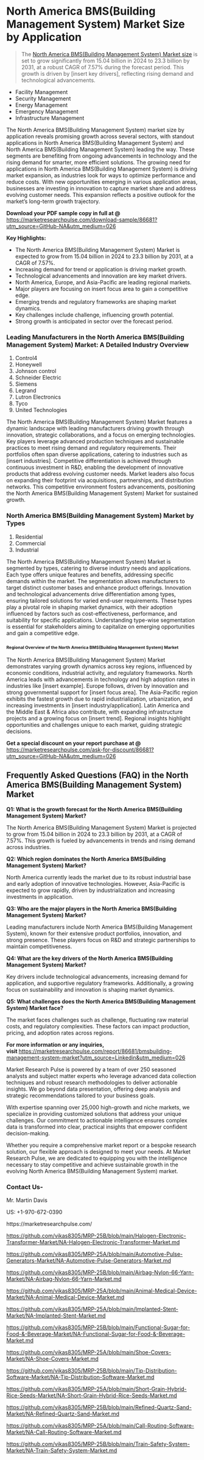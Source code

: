 
<h1>North America BMS(Building Management System) Market&nbsp;Size by Application</h1><blockquote><p>The <a href="https://marketresearchpulse.com/download-sample/86681?utm_source=GitHub-NA&amp;utm_medium=026">North America BMS(Building Management System) Market size</a> is set to grow significantly from 15.04 billion in 2024 to 23.3 billion by 2031, at a robust CAGR of 7.57% during the forecast period. This growth is driven by [insert key drivers], reflecting rising demand and technological advancements.</p></blockquote><ul><li>Facility Management <li> Security Management <li> Energy Management <li> Emergency Management <li> Infrastructure Management</li></ul><p>The North America BMS(Building Management System) market size by application reveals promising growth across several sectors, with standout applications in North America BMS(Building Management System) and North America BMS(Building Management System) leading the way. These segments are benefiting from ongoing advancements in technology and the rising demand for smarter, more efficient solutions. The growing need for applications in North America BMS(Building Management System) is driving market expansion, as industries look for ways to optimize performance and reduce costs. With new opportunities emerging in various application areas, businesses are investing in innovation to capture market share and address evolving customer needs. This expansion reflects a positive outlook for the market’s long-term growth trajectory.</p><p><strong>Download your PDF sample copy in full at @ </strong><a href="https://marketresearchpulse.com/download-sample/86681?utm_source=GitHub-NA&amp;utm_medium=026">https://marketresearchpulse.com/download-sample/86681?utm_source=GitHub-NA&amp;utm_medium=026</a></p><p><strong>Key Highlights: </strong></p><ul><li>The North America BMS(Building Management System) Market is expected to grow from 15.04 billion in 2024 to 23.3 billion by 2031, at a CAGR of 7.57%.</li><li>Increasing demand for trend or application is driving market growth.</li><li>Technological advancements and innovation are key market drivers.</li><li>North America, Europe, and Asia-Pacific are leading regional markets.</li><li>Major players are focusing on insert focus area to gain a competitive edge.</li><li>Emerging trends and regulatory frameworks are shaping market dynamics.</li><li>Key challenges include challenge, influencing growth potential.</li><li>Strong growth is anticipated in sector over the forecast period.</li></ul><h3>Leading Manufacturers in the North America BMS(Building Management System) Market: A Detailed Industry Overview</h3><ol><li>Control4</li><li>Honeywell</li><li>Johnson control</li><li>Schneider Electric</li><li>Siemens</li><li>Legrand</li><li>Lutron Electronics</li><li>Tyco</li><li>United Technologies</li></ol><div class="flex max-w-full flex-col flex-grow"><div class="min-h-8 text-message flex w-full flex-col items-end gap-2 whitespace-normal break-words [.text-message+&amp;]:mt-5" dir="auto" data-message-author-role="assistant" data-message-id="fd8432e4-4910-450d-b182-61b7bfb0a01f" data-message-model-slug="gpt-4o"><div class="flex w-full flex-col gap-1 empty:hidden first:pt-[3px]"><div class="markdown prose w-full break-words dark:prose-invert light"><p>The North America BMS(Building Management System) Market features a dynamic landscape with leading manufacturers driving growth through innovation, strategic collaborations, and a focus on emerging technologies. Key players leverage advanced production techniques and sustainable practices to meet rising demand and regulatory requirements. Their portfolios often span diverse applications, catering to industries such as [insert industries]. Competitive differentiation is achieved through continuous investment in R&amp;D, enabling the development of innovative products that address evolving customer needs. Market leaders also focus on expanding their footprint via acquisitions, partnerships, and distribution networks. This competitive environment fosters advancements, positioning the North America BMS(Building Management System) Market for sustained growth.</p></div></div></div></div><h3>North America BMS(Building Management System) Market by Types</h3><ol><li>Residential <li> Commercial <li> Industrial</li></ol><div class="flex max-w-full flex-col flex-grow"><div class="min-h-8 text-message flex w-full flex-col items-end gap-2 whitespace-normal break-words [.text-message+&amp;]:mt-5" dir="auto" data-message-author-role="assistant" data-message-id="084470be-0bb7-4664-bddf-5156b4f41249" data-message-model-slug="gpt-4o-mini"><div class="flex w-full flex-col gap-1 empty:hidden first:pt-[3px]"><div class="markdown prose w-full break-words dark:prose-invert light"><p>The North America BMS(Building Management System) Market is segmented by types, catering to diverse industry needs and applications. Each type offers unique features and benefits, addressing specific demands within the market. The segmentation allows manufacturers to target distinct customer bases and enhance product offerings. Innovation and technological advancements drive differentiation among types, ensuring tailored solutions for varied end-user requirements. These types play a pivotal role in shaping market dynamics, with their adoption influenced by factors such as cost-effectiveness, performance, and suitability for specific applications. Understanding type-wise segmentation is essential for stakeholders aiming to capitalize on emerging opportunities and gain a competitive edge.</p></div></div></div></div><h3><span style="font-size: 11px;">Regional Overview of the North America BMS(Building Management System) Market</span></h3><div class="flex max-w-full flex-col flex-grow"><div class="min-h-8 text-message flex w-full flex-col items-end gap-2 whitespace-normal break-words [.text-message+&amp;]:mt-5" dir="auto" data-message-author-role="assistant" data-message-id="e9038762-ce64-4e30-91c9-9bd413514231" data-message-model-slug="gpt-4o-mini"><div class="flex w-full flex-col gap-1 empty:hidden first:pt-[3px]"><div class="markdown prose w-full break-words dark:prose-invert light"><p>The North America BMS(Building Management System) Market demonstrates varying growth dynamics across key regions, influenced by economic conditions, industrial activity, and regulatory frameworks. North America leads with advancements in technology and high adoption rates in industries like [insert example]. Europe follows, driven by innovation and strong governmental support for [insert focus area]. The Asia-Pacific region exhibits the fastest growth due to rapid industrialization, urbanization, and increasing investments in [insert industry/application]. Latin America and the Middle East &amp; Africa also contribute, with expanding infrastructure projects and a growing focus on [insert trend]. Regional insights highlight opportunities and challenges unique to each market, guiding strategic decisions.</p></div></div></div></div><p><strong>Get a special discount on your report purchase at @ </strong><a href="https://marketresearchpulse.com/ask-for-discount/86681?utm_source=GitHub-NA&amp;utm_medium=026">https://marketresearchpulse.com/ask-for-discount/86681?utm_source=GitHub-NA&amp;utm_medium=026</a></p><h2>Frequently Asked Questions (FAQ) in the North America BMS(Building Management System) Market</h2><p><strong>Q1: What is the growth forecast for the North America BMS(Building Management System) Market?</strong></p><p>The North America BMS(Building Management System) Market is projected to grow from 15.04 billion in 2024 to 23.3 billion by 2031, at a CAGR of 7.57%. This growth is fueled by advancements in trends and rising demand across industries.</p><p><strong>Q2: Which region dominates the North America BMS(Building Management System) Market?</strong></p><p>North America currently leads the market due to its robust industrial base and early adoption of innovative technologies. However, Asia-Pacific is expected to grow rapidly, driven by industrialization and increasing investments in application.</p><p><strong>Q3: Who are the major players in the North America BMS(Building Management System) Market?</strong></p><p>Leading manufacturers include North America BMS(Building Management System), known for their extensive product portfolios, innovation, and strong presence. These players focus on R&amp;D and strategic partnerships to maintain competitiveness.</p><p><strong>Q4: What are the key drivers of the North America BMS(Building Management System) Market?</strong></p><p>Key drivers include technological advancements, increasing demand for application, and supportive regulatory frameworks. Additionally, a growing focus on sustainability and innovation is shaping market dynamics.</p><p><strong>Q5: What challenges does the North America BMS(Building Management System) Market face?</strong></p><p>The market faces challenges such as challenge, fluctuating raw material costs, and regulatory complexities. These factors can impact production, pricing, and adoption rates across regions.</p><p><strong>For more information or any inquiries, visit&nbsp;</strong><a href="https://marketresearchpulse.com/report/86681/bmsbuilding-management-system-market?utm_source=Linkedin&utm_medium=026">https://marketresearchpulse.com/report/86681/bmsbuilding-management-system-market?utm_source=Linkedin&utm_medium=026</a></p><p>Market Research Pulse is powered by a team of over 250 seasoned analysts and subject matter experts who leverage advanced data collection techniques and robust research methodologies to deliver actionable insights. We go beyond data presentation, offering deep analysis and strategic recommendations tailored to your business goals.</p><p>With expertise spanning over 25,000 high-growth and niche markets, we specialize in providing customized solutions that address your unique challenges. Our commitment to actionable intelligence ensures complex data is transformed into clear, practical insights that empower confident decision-making.</p><p>Whether you require a comprehensive market report or a bespoke research solution, our flexible approach is designed to meet your needs. At Market Research Pulse, we are dedicated to equipping you with the intelligence necessary to stay competitive and achieve sustainable growth in the evolving North America BMS(Building Management System) market.</p><h3><strong>Contact Us-</strong></h3><p>Mr. Martin Davis</p><p>US: +1-970-672-0390</p><p>https://marketresearchpulse.com/</p><p><a href="https://github.com/vikas8305/MRP-25B/blob/main/Halogen-Electronic-Transformer-Market/NA-Halogen-Electronic-Transformer-Market.md">https://github.com/vikas8305/MRP-25B/blob/main/Halogen-Electronic-Transformer-Market/NA-Halogen-Electronic-Transformer-Market.md</a></p><p><a href="https://github.com/vikas8305/MRP-25A/blob/main/Automotive-Pulse-Generators-Market/NA-Automotive-Pulse-Generators-Market.md">https://github.com/vikas8305/MRP-25A/blob/main/Automotive-Pulse-Generators-Market/NA-Automotive-Pulse-Generators-Market.md</a></p><p><a href="https://github.com/vikas8305/MRP-25B/blob/main/Airbag-Nylon-66-Yarn-Market/NA-Airbag-Nylon-66-Yarn-Market.md">https://github.com/vikas8305/MRP-25B/blob/main/Airbag-Nylon-66-Yarn-Market/NA-Airbag-Nylon-66-Yarn-Market.md</a></p><p><a href="https://github.com/vikas8305/MRP-25A/blob/main/Animal-Medical-Device-Market/NA-Animal-Medical-Device-Market.md">https://github.com/vikas8305/MRP-25A/blob/main/Animal-Medical-Device-Market/NA-Animal-Medical-Device-Market.md</a></p><p><a href="https://github.com/vikas8305/MRP-25A/blob/main/Implanted-Stent-Market/NA-Implanted-Stent-Market.md">https://github.com/vikas8305/MRP-25A/blob/main/Implanted-Stent-Market/NA-Implanted-Stent-Market.md</a></p><p><a href="https://github.com/vikas8305/MRP-25B/blob/main/Functional-Sugar-for-Food-&-Beverage-Market/NA-Functional-Sugar-for-Food-&-Beverage-Market.md">https://github.com/vikas8305/MRP-25B/blob/main/Functional-Sugar-for-Food-&-Beverage-Market/NA-Functional-Sugar-for-Food-&-Beverage-Market.md</a></p><p><a href="https://github.com/vikas8305/MRP-25A/blob/main/Shoe-Covers-Market/NA-Shoe-Covers-Market.md">https://github.com/vikas8305/MRP-25A/blob/main/Shoe-Covers-Market/NA-Shoe-Covers-Market.md</a></p><p><a href="https://github.com/vikas8305/MRP-25B/blob/main/Tip-Distribution-Software-Market/NA-Tip-Distribution-Software-Market.md">https://github.com/vikas8305/MRP-25B/blob/main/Tip-Distribution-Software-Market/NA-Tip-Distribution-Software-Market.md</a></p><p><a href="https://github.com/vikas8305/MRP-25A/blob/main/Short-Grain-Hybrid-Rice-Seeds-Market/NA-Short-Grain-Hybrid-Rice-Seeds-Market.md">https://github.com/vikas8305/MRP-25A/blob/main/Short-Grain-Hybrid-Rice-Seeds-Market/NA-Short-Grain-Hybrid-Rice-Seeds-Market.md</a></p><p><a href="https://github.com/vikas8305/MRP-25B/blob/main/Refined-Quartz-Sand-Market/NA-Refined-Quartz-Sand-Market.md">https://github.com/vikas8305/MRP-25B/blob/main/Refined-Quartz-Sand-Market/NA-Refined-Quartz-Sand-Market.md</a></p><p><a href="https://github.com/vikas8305/MRP-25A/blob/main/Call-Routing-Software-Market/NA-Call-Routing-Software-Market.md">https://github.com/vikas8305/MRP-25A/blob/main/Call-Routing-Software-Market/NA-Call-Routing-Software-Market.md</a></p><p><a href="https://github.com/vikas8305/MRP-25B/blob/main/Train-Safety-System-Market/NA-Train-Safety-System-Market.md">https://github.com/vikas8305/MRP-25B/blob/main/Train-Safety-System-Market/NA-Train-Safety-System-Market.md</a></p>
